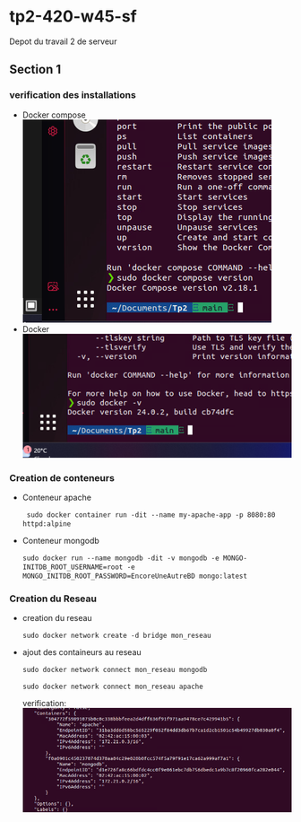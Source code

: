 # tp2-420-w45-sf
 Depot du travail 2 de serveur
 
## Section 1

### verification des installations
 - Docker compose
   ![Docker compose version](img/dockercomposeV.png)
 - Docker
   ![Docker version](img/dockerV.png)
### Creation de conteneurs
 - Conteneur apache
   ```
    sudo docker container run -dit --name my-apache-app -p 8080:80 httpd:alpine
   ```
 - Conteneur mongodb
   ```
   sudo docker run --name mongodb -dit -v mongodb -e MONGO-INITDB_ROOT_USERNAME=root -e MONGO_INITDB_ROOT_PASSWORD=EncoreUneAutreBD mongo:latest
   ```
 ### Creation du Reseau

  - creation du reseau
    ```
    sudo docker network create -d bridge mon_reseau
    ```
- ajout des containeurs au reseau
    ```
    sudo docker network connect mon_reseau mongodb
    ```
    ```
    sudo docker network connect mon_reseau apache
    ```

    verification:
    ![validationDu reseau](img/validationReseau.png)
   
   

   
 
   
